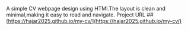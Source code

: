 A simple CV webpage design using HTMl.The layout is clean and minimal,making it easy to read and navigate.
Project URL ##
[https://hajar2025.github.io/my-cv/](https://hajar2025.github.io/my-cv/)
